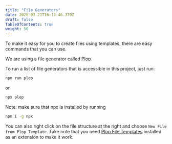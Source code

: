 ```yaml
---
title: "File Generators"
date: 2020-03-21T16:13:46.370Z
draft: false
TableOfContents: true
weight: 50
---
```


To make it easy for you to create files using templates, there are easy commands that you can use.

We are using a file generator called [Plop](https://plopjs.com/documentation/).

To run a list of file generators that is accessible in this project, just run:

```bash
npm run plop
```

or

```bash
npx plop
```

Note: make sure that npx is installed by running

```bash
npm i -g npx
```

You can also right click on the file structure at the right and choose `New File from Plop Template`. Take note that you need
[Plop File Templates](https://marketplace.visualstudio.com/items?itemName=SamKirkland.plop-templates) installed as an
extension to make it work.
